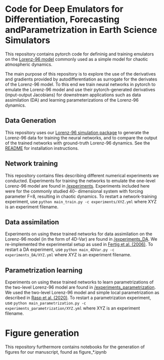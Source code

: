 # Code for Deep Emulators for Differentiation, Forecasting andParametrization in Earth Science Simulators

This repository contains pytorch code for defininig and training emulators on the [Lorenz-96 model](https://en.wikipedia.org/wiki/Lorenz_96_model) commonly used as a simple model for chaotic atmospheric dynamics.

The main purpose of this repository is to explore the use of the derivatives and gradients provided by autodifferentiation as surrogate for the derivates of the Lorenz-96 model. To this end we train neural networks in pytorch to emulate the Lorenz-96 model and use their pytorch-generated derivatives (input-output Jacobians) for downstream applications such as data assimilation (DA) and learning parameterizations of the Lorenz-96 dynamics.

## Data Generation

This repository uses our [Lorenz-96 simulation package](https://github.com/m-dml/L96sim) to generate the Lorenz-96 data for training the neural networks, and to compare the output of the trained networks with ground-truth Lorenz-96 dynamics. See the [README](https://github.com/m-dml/L96sim/blob/master/readme.md) for installation instructions.

## Network training

This repository contains files describing different numerical experiments we conducted. Experiments for training the networks to emulate the one-level Lorenz-96 model are found in [/experiments](https://github.com/m-dml/emulator_L96/tree/master/experiments). Experiments included here were for the commonly studied  40-
dimensional system with forcing parameter F=8, resulting in chaotic dynamics.
To restart a network-training experiment, use ```python main_train.py -c experiments/XYZ.yml``` where XYZ is an experiment filename.

## Data assimilation

Experiments on using these trained networks for data assimilation on the Lorenz-96 model (in the form of 4D-Var) are found in [/experiments_DA](https://github.com/m-dml/emulator_L96/tree/master/experiments_DA). We re-implemented the experimental setup as used in [Fertig et al. (2006)](https://doi.org/10.1111/j.1600-0870.2006.00205.x). To restart a DA experiment, use ```python main_4DVar.py -c experiments_DA/XYZ.yml``` where XYZ is an experiment filename.

## Parametrization learning

Experiments on using these trained networks to learn parametrizations of the two-level Lorenz-96 model are found in [/experiments_parametrization](https://github.com/m-dml/emulator_L96/tree/master/experiments_parametrization). We used the two-level Lorenz-96 model and simple local parametrization as described in [Rasp et al. (2020)](https://doi.org/10.5194/gmd-13-2185-2020). To restart a parametrization experiment, use ```python main_parametrization.py -c experiments_parametrization/XYZ.yml``` where XYZ is an experiment filename.

# Figure generation

This repository furthermore contains notebooks for the generation of figures for our manuscript, found as figure_*.ipynb
